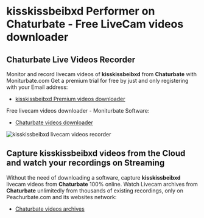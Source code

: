 # kisskissbeibxd Performer on Chaturbate - Free LiveCam videos downloader

## Chaturbate Live Videos Recorder

Monitor and record livecam videos of **kisskissbeibxd** from **Chaturbate** with Moniturbate.com
Get a premium trial for free by just and only registering with your Email address:
* [kisskissbeibxd Premium videos downloader](https://moniturbate.com/request-demo-licence-key.html)

Free livecam videos downloader - Moniturbate Software:
* [Chaturbate videos downloader](https://moniturbate.com/moniturbate-download-software.html)

![kisskissbeibxd livecam videos recorder](https://peachurnet.com/templates/moniturbate-software.png)


## Capture kisskissbeibxd videos from the Cloud and watch your recordings on Streaming

Without the need of downloading a software, capture **kisskissbeibxd** livecam videos from **Chaturbate** 100% online.
Watch Livecam archives from **Chaturbate** unlimitedly from thousands of existing recordings, only on Peachurbate.com and its websites network:
* [Chaturbate videos archives](https://peachurnet.com/)